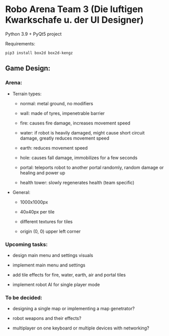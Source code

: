 # Robo Arena Team 3 (Die luftigen Kwarkschafe u. der UI Designer)

Python 3.9 + PyQt5 project

Requirements:

    pip3 install box2d box2d-kengz

## Game Design:

### Arena:
    
- Terrain types:
  
  - normal: metal ground, no modifiers
  
  - wall: made of tyres, impenetrable barrier
  
  - fire: causes fire damage, increases movement speed
  
  - water: if robot is heavily damaged, might cause short circuit damage, greatly reduces movement speed
  
  - earth: reduces movement speed
  
  - hole: causes fall damage, immobilizes for a few seconds
  
  - portal: teleports robot to another portal randomly, random damage or healing and power up
  
  - health tower: slowly regenerates health (team specific)
  
- General:
  
  - 1000x1000px
  
  - 40x40px per tile
  
  - different textures for tiles
  
  - origin (0, 0) upper left corner



### Upcoming tasks:

- design main menu and settings visuals

- implement main menu and settings

- add tile effects for fire, water, earth, air and portal tiles

- implement robot AI for single player mode

### To be decided:

- designing a single map or implementing a map genetrator?

- robot weapons and their effects?

- multiplayer on one keyboard or multiple devices with networking?
